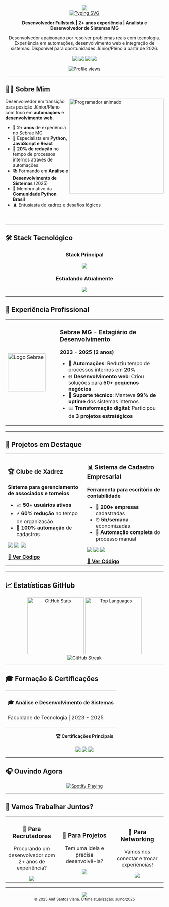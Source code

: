 <!-- Banner animado -->
<div align="center">
  <img src="https://capsule-render.vercel.app/api?type=waving&color=gradient&height=200&section=header&text=Alef%20Santos%20Viana&fontSize=80&fontAlignY=35&animation=fadeIn" />
</div>

<!-- Animação de digitação -->
<div align="center">
  <a href="#">
    <img src="https://readme-typing-svg.herokuapp.com?font=Fira+Code&size=25&pause=1000&color=6A5ACD&center=true&vCenter=true&width=435&lines=Desenvolvedor+Python;Entusiasta+React;Sempre+Aprendendo" alt="Typing SVG" />
  </a>
</div>

<!-- Resumo profissional -->
<p align="center">
  <b>Desenvolvedor Fullstack | 2+ anos experiência | Analista e Desenvolvedor de Sistemas MG</b>
</p>
<p align="center">
  Desenvolvedor apaixonado por resolver problemas reais com tecnologia. Experiência em automações, desenvolvimento web e integração de sistemas. Disponível para oportunidades Júnior/Pleno a partir de 2026.
</p>

<!-- Links rápidos -->
<p align="center">
  <a href="mailto:alefviana4@gmail.com"><img src="https://img.shields.io/badge/Email-alefviana4%40gmail.com-D14836?style=flat-square&logo=gmail&logoColor=white"/></a>
  <a href="https://www.linkedin.com/in/alef-viana-191347355/"><img src="https://img.shields.io/badge/LinkedIn-Alef%20Viana-0077B5?style=flat-square&logo=linkedin&logoColor=white"/></a>
  <a href="https://github.com/alefsantos498"><img src="https://img.shields.io/badge/GitHub-alefsantos498-181717?style=flat-square&logo=github&logoColor=white"/></a>
  <a href="https://wa.me/5535998427854"><img src="https://img.shields.io/badge/WhatsApp-Contato-25D366?style=flat-square&logo=whatsapp&logoColor=white"/></a>
</p>

<p align="center">
  <img src="https://komarev.com/ghpvc/?username=alefsantos498&style=flat-square&color=blue" alt="Profile views"/>
</p>

---

## 👨‍💻 Sobre Mim

<img align="right" width="300px" alt="Programador animado" src="https://media.giphy.com/media/qgQUggAC3Pfv687qPC/giphy.gif"/>

Desenvolvedor em transição para posição Júnior/Pleno com foco em **automações** e **desenvolvimento web**. 

- 💼 **2+ anos** de experiência no Sebrae MG
- 🎯 Especialista em **Python, JavaScript e React**
- 🚀 **20% de redução** no tempo de processos internos através de automações
- 📚 Formando em **Análise e Desenvolvimento de Sistemas** (2025)
- 🤝 Membro ativo da **Comunidade Python Brasil**
- ♟️ Entusiasta de xadrez e desafios lógicos

<br clear="right"/>

---

## 🛠️ Stack Tecnológico

<div align="center">
  <h3>Stack Principal</h3>
  <img src="https://skillicons.dev/icons?i=python,javascript,react,django,mysql,git,github,vscode" />
  
  <h3>Estudando Atualmente</h3>
  <img src="https://skillicons.dev/icons?i=ts,docker,nodejs,nextjs,tailwind" />
</div>

---

## 💼 Experiência Profissional

<div align="center">
  <table>
    <tr>
      <td width="150px"><img src="https://logosmarcas.net/wp-content/uploads/2021/03/Sebrae-Logo.png" width="120px" alt="Logo Sebrae"/></td>
      <td>
        <h3>Sebrae MG - Estagiário de Desenvolvimento</h3>
        <p><b>2023 - 2025 (2 anos)</b></p>
        <ul>
          <li>🚀 <b>Automações</b>: Reduziu tempo de processos internos em <b>20%</b></li>
          <li>🌐 <b>Desenvolvimento web</b>: Criou soluções para <b>50+ pequenos negócios</b></li>
          <li>🔧 <b>Suporte técnico</b>: Manteve <b>99% de uptime</b> dos sistemas internos</li>
          <li>📊 <b>Transformação digital</b>: Participou de <b>3 projetos estratégicos</b></li>
        </ul>
      </td>
    </tr>
  </table>
</div>

---

## 🚀 Projetos em Destaque

<div align="center">
  <table>
    <tr>
      <td width="50%">
        <h3>🏆 Clube de Xadrez</h3>
        <p><b>Sistema para gerenciamento de associados e torneios</b></p>
        <ul>
          <li>📈 <b>50+ usuários ativos</b></li>
          <li>⚡ <b>60% redução</b> no tempo de organização</li>
          <li>🎯 <b>100% automação</b> de cadastros</li>
        </ul>
        <p>
          <img src="https://img.shields.io/badge/HTML5-E34F26?style=for-the-badge&logo=html5&logoColor=white"/>
          <img src="https://img.shields.io/badge/JavaScript-F7DF1E?style=for-the-badge&logo=javascript&logoColor=black"/>
          <img src="https://img.shields.io/badge/MySQL-4479A1?style=for-the-badge&logo=mysql&logoColor=white"/>
        </p>
        <a href="https://github.com/alefsantos498/clube-xadrez"><b>🔗 Ver Código</b></a>
      </td>
      <td width="50%">
        <h3>📊 Sistema de Cadastro Empresarial</h3>
        <p><b>Ferramenta para escritório de contabilidade</b></p>
        <ul>
          <li>💼 <b>200+ empresas</b> cadastradas</li>
          <li>⏰ <b>5h/semana</b> economizadas</li>
          <li>🔄 <b>Automação completa</b> do processo manual</li>
        </ul>
        <p>
          <img src="https://img.shields.io/badge/HTML5-E34F26?style=for-the-badge&logo=html5&logoColor=white"/>
          <img src="https://img.shields.io/badge/JavaScript-F7DF1E?style=for-the-badge&logo=javascript&logoColor=black"/>
          <img src="https://img.shields.io/badge/MySQL-4479A1?style=for-the-badge&logo=mysql&logoColor=white"/>
        </p>
        <a href="https://github.com/alefsantos498/cadastro-empresa"><b>🔗 Ver Código</b></a>
      </td>
    </tr>
  </table>
</div>

---

## 📈 Estatísticas GitHub

<div align="center">
  <picture>
    <source media="(prefers-color-scheme: dark)" srcset="https://github-readme-stats.vercel.app/api?username=alefsantos498&show_icons=true&theme=radical&hide_border=true&count_private=true&include_all_commits=true">
    <source media="(prefers-color-scheme: light)" srcset="https://github-readme-stats.vercel.app/api?username=alefsantos498&show_icons=true&theme=default&hide_border=true&count_private=true&include_all_commits=true">
    <img height="180em" alt="GitHub Stats" src="https://github-readme-stats.vercel.app/api?username=alefsantos498&show_icons=true&count_private=true&include_all_commits=true">
  </picture>

  <picture>
    <source media="(prefers-color-scheme: dark)" srcset="https://github-readme-stats.vercel.app/api/top-langs/?username=alefsantos498&layout=compact&theme=radical&hide_border=true">
    <source media="(prefers-color-scheme: light)" srcset="https://github-readme-stats.vercel.app/api/top-langs/?username=alefsantos498&layout=compact&theme=default&hide_border=true">
    <img height="180em" alt="Top Languages" src="https://github-readme-stats.vercel.app/api/top-langs/?username=alefsantos498&layout=compact">
  </picture>
</div>

<div align="center">
  <img src="https://github-readme-streak-stats.herokuapp.com/?user=alefsantos498&theme=tokyonight&hide_border=true" alt="GitHub Streak"/>
</div>

---

## 🎓 Formação & Certificações

<div align="center">
  <table>
    <tr>
      <td>
        <h4>🎓 Análise e Desenvolvimento de Sistemas</h4>
        <p>Faculdade de Tecnologia | 2023 - 2025</p>
      </td>
    </tr>
  </table>
  
  <h4>🏆 Certificações Principais</h4>
  <img src="https://img.shields.io/badge/Python%20Developer-SoloLearn-3776AB?style=for-the-badge&logo=python&logoColor=white"/>
  <img src="https://img.shields.io/badge/JavaScript%20Basics-SoloLearn-F7DF1E?style=for-the-badge&logo=javascript&logoColor=black"/>
  <img src="https://img.shields.io/badge/Python%20AI%20Development-Mimo-3776AB?style=for-the-badge&logo=python&logoColor=white"/>
</div>

---

## 🎧 Ouvindo Agora
<div align="center">
  <a href="https://open.spotify.com/user/31rmhqc62q2cgycopsaievmjl2sy">
    <img src="https://spotify-github-profile.vercel.app/api/view?uid=31rmhqc62q2cgycopsaievmjl2sy&cover_image=true&theme=novatorem" alt="Spotify Playing" />
  </a>
</div>

---

## 🤝 Vamos Trabalhar Juntos?

<div align="center">
  <table>
    <tr>
      <td align="center" width="33%">
        <h3>💼 Para Recrutadores</h3>
        <p>Procurando um desenvolvedor com 2+ anos de experiência?</p>
        <a href="mailto:alefviana4@gmail.com?subject=Oportunidade de Trabalho">
          <img src="https://img.shields.io/badge/Enviar%20Proposta-Gmail-red?style=for-the-badge&logo=gmail&logoColor=white" />
        </a>
      </td>
      <td align="center" width="33%">
        <h3>🚀 Para Projetos</h3>
        <p>Tem uma ideia e precisa desenvolvê-la?</p>
        <a href="https://wa.me/5535998427854?text=Olá! Vi seu portfolio e gostaria de conversar sobre um projeto">
          <img src="https://img.shields.io/badge/Vamos%20Conversar-WhatsApp-green?style=for-the-badge&logo=whatsapp&logoColor=white" />
        </a>
      </td>
      <td align="center" width="33%">
        <h3>🤝 Para Networking</h3>
        <p>Vamos nos conectar e trocar experiências!</p>
        <a href="https://www.linkedin.com/in/alef-viana-191347355/">
          <img src="https://img.shields.io/badge/Conectar-LinkedIn-blue?style=for-the-badge&logo=linkedin&logoColor=white" />
        </a>
      </td>
    </tr>
  </table>
</div>

---

<div align="center">
  <img src="https://capsule-render.vercel.app/api?type=waving&color=gradient&height=100&section=footer" />
  <br>
  <small>© 2025 Alef Santos Viana. Última atualização: Julho/2025</small>
</div>

